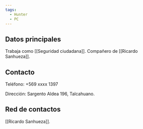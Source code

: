 ```yaml
---
tags:
  - Hunter
  - PC
---
```

## Datos principales

Trabaja como [[Seguridad ciudadana]]. Compañero de [[Ricardo Sanhueza]].

## Contacto

Teléfono: +569 xxxx 1397

Dirección: Sargento Aldea 196, Talcahuano.

## Red de contactos

[[Ricardo Sanhueza]].